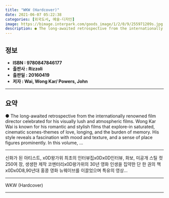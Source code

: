```yaml
---
title: "WKW (Hardcover)"
date: 2021-06-07 05:22:38
categories: [외국도서, 예술-디자인]
image: https://bimage.interpark.com/goods_image/1/2/0/9/255971209s.jpg
description: ● The long-awaited retrospective from the internationally renowned film director celebrated for his visually lush and atmospheric films. Wong Kar Wai is known
---
```


## **정보**

- **ISBN : 9780847846177**
- **출판사 : Rizzoli**
- **출판일 : 20160419**
- **저자 : Wai, Wong Kar/ Powers, John**

------



## **요약**

●  The long-awaited retrospective from the internationally renowned film director celebrated for his visually lush and atmospheric films. Wong Kar Wai is known for his romantic and stylish films that explore-in saturated, cinematic scenes-themes of love, longing, and the burden of memory. His style reveals a fascination with mood and texture, and a sense of place figures prominently. In this volume, ...

------

신화가 된 아티스트, x0D왕가위 최초의 인터뷰집x0Dx0D인터뷰, 화보, 미공개 스틸 컷 250여 장, 생생한 제작 코멘터리x0D왕가위의 30년 영화 인생을 집약한 단 한 권의 책x0Dx0D8,90년대 홍콩 영화 뉴웨이브를 이끌었으며 특유의 영상... 

------


WKW (Hardcover) 

------


